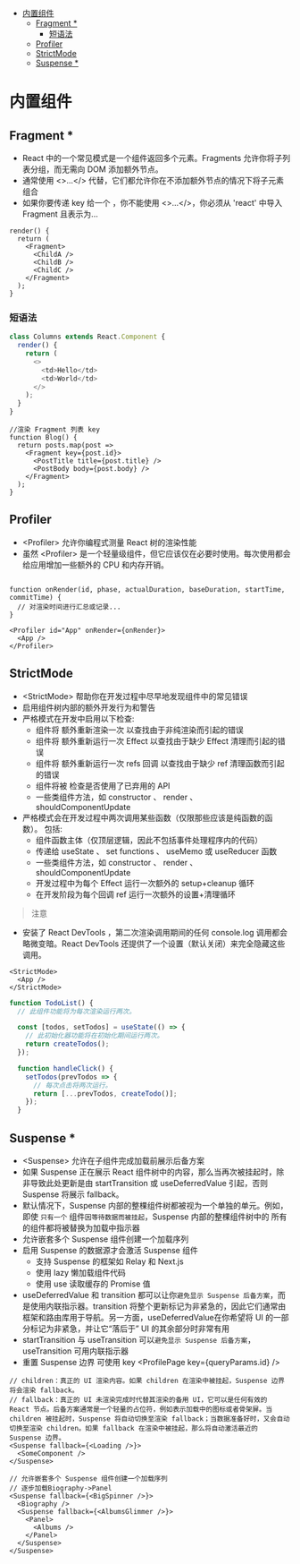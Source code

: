 <!-- @import "[TOC]" {cmd="toc" depthFrom=1 depthTo=6 orderedList=false} -->

<!-- code_chunk_output -->

- [内置组件](#内置组件)
  - [Fragment *](#fragment-)
    - [短语法](#短语法)
  - [Profiler](#profiler)
  - [StrictMode](#strictmode)
  - [Suspense *](#suspense-)

<!-- /code_chunk_output -->

# 内置组件

## Fragment *

- React 中的一个常见模式是一个组件返回多个元素。Fragments 允许你将子列表分组，而无需向 DOM 添加额外节点。
- <Fragment> 通常使用 <>...</> 代替，它们都允许你在不添加额外节点的情况下将子元素组合
- 如果你要传递 key 给一个 <Fragment>，你不能使用 <>...</>，你必须从 'react' 中导入 Fragment 且表示为<Fragment key={yourKey}>...</Fragment>

```tsx
render() {
  return (
    <Fragment>
      <ChildA />
      <ChildB />
      <ChildC />
    </Fragment>
  );
}
```

### 短语法

```js
class Columns extends React.Component {
  render() {
    return (
      <>
        <td>Hello</td>
        <td>World</td>
      </>
    );
  }
}
```

```tsx
//渲染 Fragment 列表 key
function Blog() {
  return posts.map(post =>
    <Fragment key={post.id}>
      <PostTitle title={post.title} />
      <PostBody body={post.body} />
    </Fragment>
  );
}
```

## Profiler

- \<Profiler> 允许你编程式测量 React 树的渲染性能
- 虽然 \<Profiler> 是一个轻量级组件，但它应该仅在必要时使用。每次使用都会给应用增加一些额外的 CPU 和内存开销。

```tsx

function onRender(id, phase, actualDuration, baseDuration, startTime, commitTime) {
  // 对渲染时间进行汇总或记录...
}

<Profiler id="App" onRender={onRender}>
  <App />
</Profiler>
```

## StrictMode

- \<StrictMode> 帮助你在开发过程中尽早地发现组件中的常见错误
- 启用组件树内部的额外开发行为和警告
- 严格模式在开发中启用以下检查:
  - 组件将 额外重新渲染一次 以查找由于非纯渲染而引起的错误
  - 组件将 额外重新运行一次 Effect 以查找由于缺少 Effect 清理而引起的错误
  - 组件将 额外重新运行一次 refs 回调 以查找由于缺少 ref 清理函数而引起的错误
  - 组件将被 检查是否使用了已弃用的 API
  - 一些类组件方法，如 constructor 、 render 、 shouldComponentUpdate
- 严格模式会在开发过程中两次调用某些函数（仅限那些应该是纯函数的函数）。 包括:
  - 组件函数主体（仅顶层逻辑，因此不包括事件处理程序内的代码）
  - 传递给 useState 、 set functions 、 useMemo 或 useReducer 函数
  - 一些类组件方法，如 constructor 、 render 、 shouldComponentUpdate
  - 开发过程中为每个 Effect 运行一次额外的 setup+cleanup 循环
  - 在开发阶段为每个回调 ref 运行一次额外的设置+清理循环

> 注意

- 安装了 React DevTools ，第二次渲染调用期间的任何 console.log 调用都会略微变暗。React DevTools 还提供了一个设置（默认关闭）来完全隐藏这些调用。

```tsx
<StrictMode>
  <App />
</StrictMode>
```

```ts
function TodoList() {
  // 此组件功能将为每次渲染运行两次。

  const [todos, setTodos] = useState(() => {
    // 此初始化器功能将在初始化期间运行两次。
    return createTodos();
  });

  function handleClick() {
    setTodos(prevTodos => {
      // 每次点击将两次运行。
      return [...prevTodos, createTodo()];
    });
  }
```

## Suspense *

- \<Suspense> 允许在子组件完成加载前展示后备方案
- 如果 Suspense 正在展示 React 组件树中的内容，那么当再次被挂起时，除非导致此处更新是由 startTransition 或 useDeferredValue 引起，否则 Suspense 将展示 fallback。
- 默认情况下，Suspense 内部的整棵组件树都被视为一个单独的单元。例如，即使 `只有一个` 组件`因等待数据而被挂起`，Suspense 内部的整棵组件树中的 所有 的组件都将被替换为加载中指示器
- 允许嵌套多个 Suspense 组件创建一个加载序列
- 启用 Suspense 的数据源才会激活 Suspense 组件
  - 支持 Suspense 的框架如 Relay 和 Next.js
  - 使用 lazy 懒加载组件代码
  - 使用 use 读取缓存的 Promise 值
- useDeferredValue 和 transition 都可以让你`避免显示 Suspense 后备方案`，而是使用内联指示器。transition 将整个更新标记为非紧急的，因此它们通常由框架和路由库用于导航。另一方面，useDeferredValue在你希望将 UI 的一部分标记为非紧急，并让它“落后于” UI 的其余部分时非常有用
- startTransition 与 useTransition 可以`避免显示 Suspense 后备方案`，useTransition 可用内联指示器
- 重置 Suspense 边界 可使用 key \<ProfilePage key={queryParams.id} />

```tsx
// children：真正的 UI 渲染内容。如果 children 在渲染中被挂起，Suspense 边界将会渲染 fallback。
// fallback：真正的 UI 未渲染完成时代替其渲染的备用 UI，它可以是任何有效的 React 节点。后备方案通常是一个轻量的占位符，例如表示加载中的图标或者骨架屏。当 children 被挂起时，Suspense 将自动切换至渲染 fallback；当数据准备好时，又会自动切换至渲染 children。如果 fallback 在渲染中被挂起，那么将自动激活最近的 Suspense 边界。
<Suspense fallback={<Loading />}>
  <SomeComponent />
</Suspense>
```

```tsx
// 允许嵌套多个 Suspense 组件创建一个加载序列
// 逐步加载Biography->Panel
<Suspense fallback={<BigSpinner />}>
  <Biography />
  <Suspense fallback={<AlbumsGlimmer />}>
    <Panel>
      <Albums />
    </Panel>
  </Suspense>
</Suspense>
```
